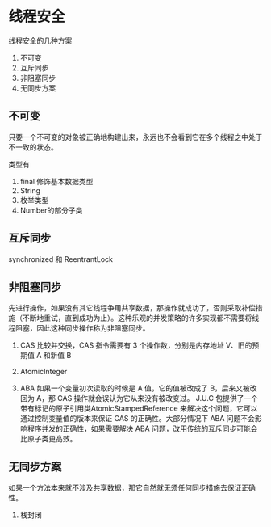 # 线程安全
线程安全的几种方案
1. 不可变
2. 互斥同步
3. 非阻塞同步
4. 无同步方案

## 不可变
只要一个不可变的对象被正确地构建出来，永远也不会看到它在多个线程之中处于不一致的状态。

类型有
1. final 修饰基本数据类型
2. String
3. 枚举类型
4. Number的部分子类

## 互斥同步
synchronized 和 ReentrantLock

## 非阻塞同步
先进行操作，如果没有其它线程争用共享数据，那操作就成功了，否则采取补偿措施（不断地重试，直到成功为止）。这种乐观的并发策略的许多实现都不需要将线程阻塞，因此这种同步操作称为非阻塞同步。

1. CAS
    比较并交换，CAS 指令需要有 3 个操作数，分别是内存地址 V、旧的预期值 A 和新值 B
2. AtomicInteger

3. ABA
    如果一个变量初次读取的时候是 A 值，它的值被改成了 B，后来又被改回为 A，那 CAS 操作就会误认为它从来没有被改变过。
    J.U.C 包提供了一个带有标记的原子引用类AtomicStampedReference 来解决这个问题，它可以通过控制变量值的版本来保证 CAS 的正确性。大部分情况下 ABA 问题不会影响程序并发的正确性，如果需要解决 ABA 问题，改用传统的互斥同步可能会比原子类更高效。

## 无同步方案
如果一个方法本来就不涉及共享数据，那它自然就无须任何同步措施去保证正确性。

1. 栈封闭




